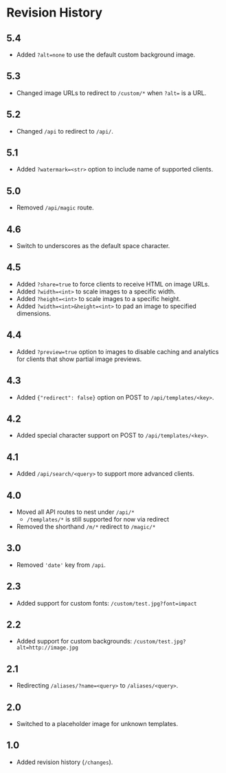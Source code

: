 # Revision History

## 5.4

- Added `?alt=none`  to use the default custom background image.

## 5.3

- Changed image URLs to redirect to `/custom/*` when `?alt=` is a URL.

## 5.2

- Changed `/api` to redirect to `/api/`.

## 5.1

- Added `?watermark=<str>` option to include name of supported clients.

## 5.0

- Removed `/api/magic` route.

## 4.6

- Switch to underscores as the default space character.

## 4.5

- Added `?share=true` to force clients to receive HTML on image URLs.
- Added `?width=<int>` to scale images to a specific width.
- Added `?height=<int>` to scale images to a specific height.
- Added `?width=<int>&height=<int>` to pad an image to specified dimensions.

## 4.4

- Added `?preview=true` option to images to disable caching and analytics for clients that show partial image previews.

## 4.3

- Added `{"redirect": false}` option on POST to `/api/templates/<key>`.

## 4.2

- Added special character support on POST to `/api/templates/<key>`.

## 4.1

- Added `/api/search/<query>` to support more advanced clients.

## 4.0

- Moved all API routes to nest under `/api/*`
    + `/templates/*` is still supported for now via redirect
- Removed the shorthand `/m/*` redirect to `/magic/*`

## 3.0

- Removed `'date'` key from `/api`.

## 2.3

- Added support for custom fonts: `/custom/test.jpg?font=impact`

## 2.2

- Added support for custom backgrounds: `/custom/test.jpg?alt=http://image.jpg`

## 2.1

- Redirecting `/aliases/?name=<query>` to `/aliases/<query>`.

## 2.0

- Switched to a placeholder image for unknown templates.

## 1.0

- Added revision history (`/changes`).
